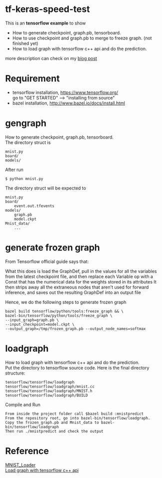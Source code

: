# tf-keras-speed-test
This is an **tensorflow example** to show
- How to generate checkpoint, graph.pb, tensorboard.
- How to use checkpoint and graph.pb to merge to freeze graph. (not finished yet)
- How to load graph with tensorflow c++ api and do the prediction.

more description can check on my [blog post](http://jackytung8085.blogspot.tw/2016/06/loading-tensorflow-graph-with-c-api-by.html)</br>

# Requirement
- tensorflow installation, https://www.tensorflow.org/ <br> go to "GET STARTED" --> "installing from source"
- bazel installation, http://www.bazel.io/docs/install.html <br>

# gengraph
How to generate checkpoint, graph.pb, tensorboard. <br>
The directory struct is
```
mnist.py
board/
models/
```
After run
```
$ python mnist.py
```
The directory struct will be expected to
```
mnist.py
board/
    event.out.tfevents
models/
    graph.pb
    model.ckpt
Mnist_data/
    ...
```
# generate frozen graph
From Tensorflow official guide says that:

What this does is load the GraphDef, pull in the values for all the variables from the latest checkpoint file, and then replace each Variable op with a Const that has the numerical data for the weights stored in its attributes It then strips away all the extraneous nodes that aren't used for forward inference, and saves out the resulting GraphDef into an output file

Hence, we do the following steps to generate frozen graph
```
bazel build tensorflow/python/tools:freeze_graph && \
bazel-bin/tensorflow/python/tools/freeze_graph \
--input_graph=graph.pb \
--input_checkpoint=model.ckpt \
--output_graph=/tmp/frozen_graph.pb --output_node_names=softmax
```

# loadgraph
How to load graph with tensorflow c++ api and do the prediction. <br>
Put the directory to tensorflow source code.
Here is the final directory structure:
```
tensorflow/tensorflow/loadgraph
tensorflow/tensorflow/loadgraph/mnist.cc
tensorflow/tensorflow/loadgraph/MNIST.h
tensorflow/tensorflow/loadgraph/BUILD
```
Compile and Run
```
From inside the project folder call $bazel build :mnistpredict
From the repository root, go into bazel-bin/tensorflow/loadgraph.
Copy the frozen_graph.pb and Mnist_data to bazel-bin/tensorflow/loadgraph
Then run ./mnistpredict and check the output
```
# Reference
[MNIST_Loader](https://github.com/krck/MNIST_Loader) <br>
[Load graph with tensorflow c++ api](https://medium.com/jim-fleming/loading-a-tensorflow-graph-with-the-c-api-4caaff88463f#.chz3r27xt)


